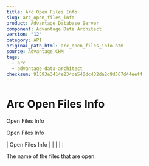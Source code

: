 ```yaml
---
title: Arc Open Files Info
slug: arc_open_files_info
product: Advantage Database Server
component: Advantage Data Architect
version: "12"
category: API
original_path_html: arc_open_files_info.htm
source: Advantage CHM
tags:
  - arc
  - advantage-data-architect
checksum: 91593e3414e234ce540dc432da2d9d567d44eef4
---
```


# Arc Open Files Info

Open Files Info

Open Files Info

| Open Files Info |  |  |  |  |

The name of the files that are open.
